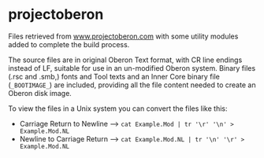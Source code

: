 # projectoberon
Files retrieved from www.projectoberon.com with some utility modules added to complete the build process.

The source files are in original Oberon Text format, with CR line endings instead of LF, suitable for use in an un-modified Oberon system.
Binary files (.rsc and .smb,) fonts and Tool texts and an Inner Core binary file (`_BOOTIMAGE_`) are included, providing all the file content needed to create an Oberon disk image.  

To view the files in a Unix system you can convert the files like this:
* Carriage Return to Newline -->  `cat Example.Mod | tr '\r' '\n' > Example.Mod.NL`
* Newline to Carriage Return -->  `cat Example.Mod.NL | tr '\n' '\r' > Example.Mod.NL`

